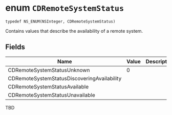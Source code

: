 # enum `CDRemoteSystemStatus`
```
typedef NS_ENUM(NSInteger, CDRemoteSystemStatus)
```

Contains values that describe the availability of a remote system.

## Fields

Name | Value | Description 
--------------------------------|--------------------------------|------------
CDRemoteSystemStatusUnknown | 0
CDRemoteSystemStatusDiscoveringAvailability | 
CDRemoteSystemStatusAvailable | 
CDRemoteSystemStatusUnavailable | 

TBD